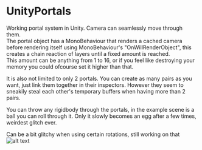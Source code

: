 # UnityPortals  

Working portal system in Unity. Camera can seamlessly move through them.  
The portal object has a MonoBehaviour that renders a cached camera before rendering itself using MonoBehaviour's "OnWillRenderObject", this creates a chain reaction of layers until a fixed amount is reached.  
This amount can be anything from 1 to 16, or if you feel like destroying your memory you could ofcourse set it higher than that.

It is also not limited to only 2 portals. You can create as many pairs as you want, just link them together in their inspectors.
However they seem to sneakily steal each other's temporary buffers when having more than 2 pairs.

You can throw any rigidbody through the portals, in the example scene is a ball you can roll through it. Only it slowly becomes an egg after a few times, weirdest glitch ever.

Can be a bit glitchy when using certain rotations, still working on that
![alt text](https://i.postimg.cc/VLRw6MbZ/portal1.jpg)
